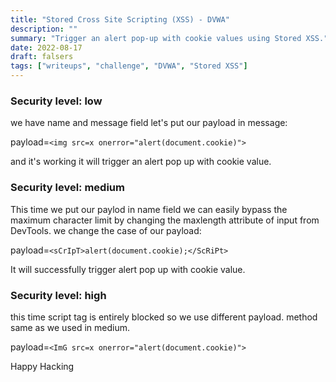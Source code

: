 ```yaml
---
title: "Stored Cross Site Scripting (XSS) - DVWA"
description: ""
summary: "Trigger an alert pop-up with cookie values using Stored XSS."
date: 2022-08-17
draft: falsers
tags: ["writeups", "challenge", "DVWA", "Stored XSS"]
---
```



### **Security level: low**

we have name and message field let's put our payload in message:

payload=`<img src=x onerror="alert(document.cookie)">`

and it's working it will trigger an alert pop up with cookie value.


### **Security level: medium**

This time we put our paylod in name field we can easily bypass the maximum character limit by changing the maxlength attribute of input from DevTools.
we change the case of our payload:

payload=`<sCrIpT>alert(document.cookie);</ScRiPt>`

It will successfully trigger alert pop up with cookie value.


### **Security level: high**

this time script tag is entirely blocked so we use different payload. method same as we used in medium.

payload=`<ImG src=x onerror="alert(document.cookie)">`


Happy Hacking
